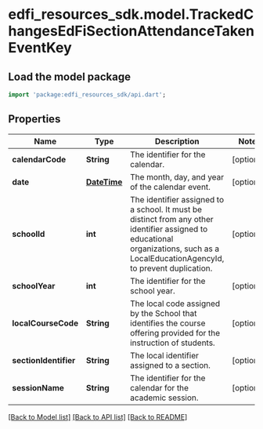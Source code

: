 # edfi_resources_sdk.model.TrackedChangesEdFiSectionAttendanceTakenEventKey

## Load the model package
```dart
import 'package:edfi_resources_sdk/api.dart';
```

## Properties
Name | Type | Description | Notes
------------ | ------------- | ------------- | -------------
**calendarCode** | **String** | The identifier for the calendar. | [optional] 
**date** | [**DateTime**](DateTime.md) | The month, day, and year of the calendar event. | [optional] 
**schoolId** | **int** | The identifier assigned to a school. It must be distinct from any other identifier assigned to educational organizations, such as a LocalEducationAgencyId, to prevent duplication. | [optional] 
**schoolYear** | **int** | The identifier for the school year. | [optional] 
**localCourseCode** | **String** | The local code assigned by the School that identifies the course offering provided for the instruction of students. | [optional] 
**sectionIdentifier** | **String** | The local identifier assigned to a section. | [optional] 
**sessionName** | **String** | The identifier for the calendar for the academic session. | [optional] 

[[Back to Model list]](../README.md#documentation-for-models) [[Back to API list]](../README.md#documentation-for-api-endpoints) [[Back to README]](../README.md)


